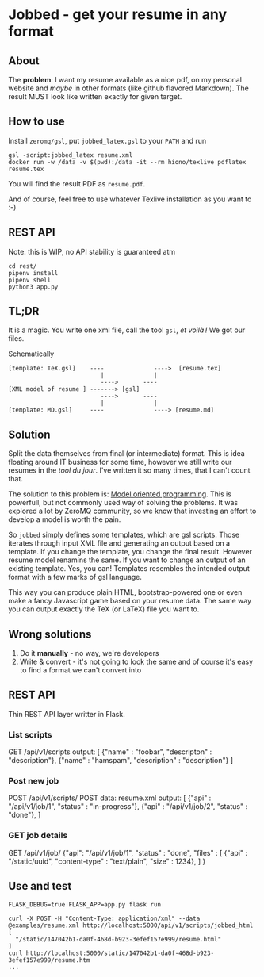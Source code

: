 # Jobbed - get your resume in any format

## About

The **problem**: I want my resume available as a nice pdf, on my personal
website and *maybe* in other formats (like github flavored Markdown). The result
MUST look like written exactly for given target.

## How to use

Install `zeromq/gsl`, put `jobbed_latex.gsl` to your `PATH` and run

```
gsl -script:jobbed_latex resume.xml
docker run -w /data -v $(pwd):/data -it --rm hiono/texlive pdflatex resume.tex
```

You will find the result PDF as `resume.pdf`.

And of course, feel free to use whatever Texlive installation as you want to :-)

## REST API

Note: this is WIP, no API stability is guaranteed atm

```
cd rest/
pipenv install
pipenv shell
python3 app.py
```

## TL;DR

It is a magic. You write one xml file, call the tool `gsl`, *et voilà !* We got
our files.

Schematically

    [template: TeX.gsl]    ----              ---->  [resume.tex]
                              |              |
                              ---->       ----
    [XML model of resume ] -------> [gsl]
                              ---->       ----
                              |              |
    [template: MD.gsl]     ----              ----> [resume.md]

## Solution

Split the data themselves from final (or intermediate) format. This is idea
floating around IT business for some time, however we still write our resumes
in the *tool du jour*. I've written it so many times, that I can't count that.

The solution to this problem is: [Model oriented
programming](https://github.com/zeromq/gsl#model-oriented-programming). This is
powerfull, but not commonly used way of solving the problems. It was explored a
lot by ZeroMQ community, so we know that investing an effort to develop a model
is worth the pain.

So `jobbed` simply defines some templates, which are gsl scripts. Those
iterates through input XML file and generating an output based on a template.
If you change the template, you change the final result. However resume model
renamins the same. If you want to change an output of an existing template.
Yes, you can! Templates resembles the intended output format with a few marks
of gsl language.

This way you can produce plain HTML, bootstrap-powered one or even make a fancy
Javascript game based on your resume data. The same way you can output exactly
the TeX (or LaTeX) file you want to.

## Wrong solutions

1. Do it **manually** - no way, we're developers
2. Write & convert - it's not going to look the same and of course it's easy to
   find a format we can't convert into


## REST API

Thin REST API layer writter in Flask.

### List scripts

GET /api/v1/scripts
output:
[
{"name" : "foobar", "descripton" : "description"},
{"name" : "hamspam", "description" : "description"}
]

### Post new job
POST /api/v1/scripts/<name>
POST data: resume.xml
output:
[
{"api" : "/api/v1/job/1", "status" : "in-progress"},
{"api" : "/api/v1/job/2", "status" : "done"},
]

### GET job details
GET /api/v1/job/<id>
{"api": "/api/v1/job/1",
 "status" : "done",
 "files" : [
    {"api" : "/static/uuid", "content-type" : "text/plain", "size" : 1234},
 ]
}


## Use and test

```
FLASK_DEBUG=true FLASK_APP=app.py flask run
```

```
curl -X POST -H "Content-Type: application/xml" --data @examples/resume.xml http://localhost:5000/api/v1/scripts/jobbed_html
[
  "/static/147042b1-da0f-468d-b923-3efef157e999/resume.html"
]
curl http://localhost:5000/static/147042b1-da0f-468d-b923-3efef157e999/resume.htm
...
```
